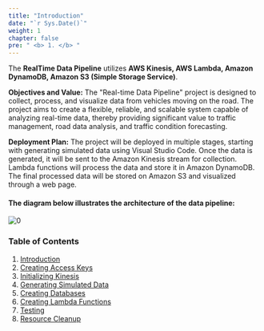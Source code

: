 ```yaml
---
title: "Introduction"
date: "`r Sys.Date()`"
weight: 1
chapter: false
pre: " <b> 1. </b> "
---
```


The **RealTime Data Pipeline** utilizes **AWS Kinesis, AWS Lambda, Amazon DynamoDB, Amazon S3 (Simple Storage Service)**.

**Objectives and Value:**
The "Real-time Data Pipeline" project is designed to collect, process, and visualize data from vehicles moving on the road. The project aims to create a flexible, reliable, and scalable system capable of analyzing real-time data, thereby providing significant value to traffic management, road data analysis, and traffic condition forecasting.

**Deployment Plan:**
The project will be deployed in multiple stages, starting with generating simulated data using Visual Studio Code. Once the data is generated, it will be sent to the Amazon Kinesis stream for collection. Lambda functions will process the data and store it in Amazon DynamoDB. The final processed data will be stored on Amazon S3 and visualized through a web page.

#### The diagram below illustrates the architecture of the data pipeline:

![0](/images/demo4.png)

### Table of Contents

1. [Introduction](1-introduce/)
2. [Creating Access Keys](2-AccessKeys/)
3. [Initializing Kinesis](3-Kinesis/)
4. [Generating Simulated Data](4-IDE/)
5. [Creating Databases](5-Databases/)
6. [Creating Lambda Functions](6-Lambda/)
7. [Testing](7-test/)
8. [Resource Cleanup](8-terminate/)
